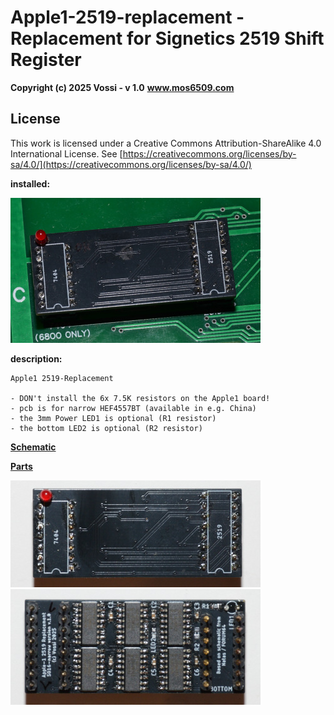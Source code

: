 # Apple1-2519-replacement - Replacement for Signetics 2519 Shift Register

**Copyright (c) 2025 Vossi - v 1.0**
**www.mos6509.com**

## License
This work is licensed under a Creative Commons Attribution-ShareAlike 4.0
International License. See [https://creativecommons.org/licenses/by-sa/4.0/](https://creativecommons.org/licenses/by-sa/4.0/)

**installed:**

![adapter](https://github.com/vossi1/Apple1-2519-replacement/blob/master/photos/2519-replacement.jpg)

**description:**

    Apple1 2519-Replacement

    - DON't install the 6x 7.5K resistors on the Apple1 board!
    - pcb is for narrow HEF4557BT (available in e.g. China)
    - the 3mm Power LED1 is optional (R1 resistor)
    - the bottom LED2 is optional (R2 resistor)

**[Schematic](https://github.com/vossi1/Apple1-Analyzer/blob/master/schematic_v10.png)**

**[Parts](https://github.com/vossi1/Apple1-Analyzer/blob/master/parts_v10.txt)**

![top](https://github.com/vossi1/Apple1-2519-replacement/blob/master/photos/top.jpg) ![bottom](https://github.com/vossi1/Apple1-2519-replacement/blob/master/photos/bottom.jpg)
